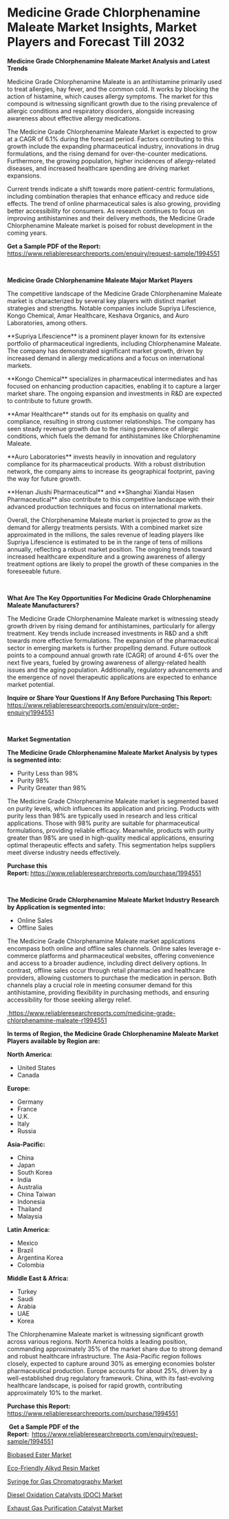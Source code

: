 <p><h1>Medicine Grade Chlorphenamine Maleate Market Insights, Market Players and Forecast Till 2032</h1></p><p><strong>Medicine Grade Chlorphenamine Maleate Market Analysis and Latest Trends</strong></p>
<p><p>Medicine Grade Chlorphenamine Maleate is an antihistamine primarily used to treat allergies, hay fever, and the common cold. It works by blocking the action of histamine, which causes allergy symptoms. The market for this compound is witnessing significant growth due to the rising prevalence of allergic conditions and respiratory disorders, alongside increasing awareness about effective allergy medications.</p><p>The Medicine Grade Chlorphenamine Maleate Market is expected to grow at a CAGR of 6.1% during the forecast period. Factors contributing to this growth include the expanding pharmaceutical industry, innovations in drug formulations, and the rising demand for over-the-counter medications. Furthermore, the growing population, higher incidences of allergy-related diseases, and increased healthcare spending are driving market expansions. </p><p>Current trends indicate a shift towards more patient-centric formulations, including combination therapies that enhance efficacy and reduce side effects. The trend of online pharmaceutical sales is also growing, providing better accessibility for consumers. As research continues to focus on improving antihistamines and their delivery methods, the Medicine Grade Chlorphenamine Maleate market is poised for robust development in the coming years.</p></p>
<p><strong>Get a Sample PDF of the Report:&nbsp;</strong> <a href="https://www.reliableresearchreports.com/enquiry/request-sample/1994551?utm_campaign=121&utm_medium=2&utm_source=Github&utm_content=ia&utm_term=05022025&utm_id=medicine-grade-chlorphenamine-maleate">https://www.reliableresearchreports.com/enquiry/request-sample/1994551</a></p>
<p>&nbsp;</p>
<p><strong>Medicine Grade Chlorphenamine Maleate Major Market Players</strong></p>
<p><p>The competitive landscape of the Medicine Grade Chlorphenamine Maleate market is characterized by several key players with distinct market strategies and strengths. Notable companies include Supriya Lifescience, Kongo Chemical, Amar Healthcare, Keshava Organics, and Auro Laboratories, among others.</p><p>**Supriya Lifescience** is a prominent player known for its extensive portfolio of pharmaceutical ingredients, including Chlorphenamine Maleate. The company has demonstrated significant market growth, driven by increased demand in allergy medications and a focus on international markets. </p><p>**Kongo Chemical** specializes in pharmaceutical intermediates and has focused on enhancing production capacities, enabling it to capture a larger market share. The ongoing expansion and investments in R&D are expected to contribute to future growth.</p><p>**Amar Healthcare** stands out for its emphasis on quality and compliance, resulting in strong customer relationships. The company has seen steady revenue growth due to the rising prevalence of allergic conditions, which fuels the demand for antihistamines like Chlorphenamine Maleate.</p><p>**Auro Laboratories** invests heavily in innovation and regulatory compliance for its pharmaceutical products. With a robust distribution network, the company aims to increase its geographical footprint, paving the way for future growth.</p><p>**Henan Jiushi Pharmaceutical** and **Shanghai Xiandai Hasen Pharmaceutical** also contribute to this competitive landscape with their advanced production techniques and focus on international markets. </p><p>Overall, the Chlorphenamine Maleate market is projected to grow as the demand for allergy treatments persists. With a combined market size approximated in the millions, the sales revenue of leading players like Supriya Lifescience is estimated to be in the range of tens of millions annually, reflecting a robust market position. The ongoing trends toward increased healthcare expenditure and a growing awareness of allergy treatment options are likely to propel the growth of these companies in the foreseeable future.</p></p>
<p>&nbsp;</p>
<p><strong>What Are The Key Opportunities For Medicine Grade Chlorphenamine Maleate Manufacturers?</strong></p>
<p><p>The Medicine Grade Chlorphenamine Maleate market is witnessing steady growth driven by rising demand for antihistamines, particularly for allergy treatment. Key trends include increased investments in R&D and a shift towards more effective formulations. The expansion of the pharmaceutical sector in emerging markets is further propelling demand. Future outlook points to a compound annual growth rate (CAGR) of around 4-6% over the next five years, fueled by growing awareness of allergy-related health issues and the aging population. Additionally, regulatory advancements and the emergence of novel therapeutic applications are expected to enhance market potential.</p></p>
<p><strong>Inquire or Share Your Questions If Any Before Purchasing This Report:</strong> <a href="https://www.reliableresearchreports.com/enquiry/pre-order-enquiry/1994551?utm_campaign=121&utm_medium=2&utm_source=Github&utm_content=ia&utm_term=05022025&utm_id=medicine-grade-chlorphenamine-maleate">https://www.reliableresearchreports.com/enquiry/pre-order-enquiry/1994551</a></p>
<p>&nbsp;</p>
<p><strong>Market Segmentation</strong></p>
<p><strong>The Medicine Grade Chlorphenamine Maleate Market Analysis by types is segmented into:</strong></p>
<p><ul><li>Purity Less than 98%</li><li>Purity 98%</li><li>Purity Greater than 98%</li></ul></p>
<p><p>The Medicine Grade Chlorphenamine Maleate market is segmented based on purity levels, which influences its application and pricing. Products with purity less than 98% are typically used in research and less critical applications. Those with 98% purity are suitable for pharmaceutical formulations, providing reliable efficacy. Meanwhile, products with purity greater than 98% are used in high-quality medical applications, ensuring optimal therapeutic effects and safety. This segmentation helps suppliers meet diverse industry needs effectively.</p></p>
<p><strong>Purchase this Report:&nbsp;</strong><a href="https://www.reliableresearchreports.com/purchase/1994551?utm_campaign=121&utm_medium=2&utm_source=Github&utm_content=ia&utm_term=05022025&utm_id=medicine-grade-chlorphenamine-maleate">https://www.reliableresearchreports.com/purchase/1994551</a></p>
<p>&nbsp;</p>
<p><strong>The Medicine Grade Chlorphenamine Maleate Market Industry Research by Application is segmented into:</strong></p>
<p><ul><li>Online Sales</li><li>Offline Sales</li></ul></p>
<p><p>The Medicine Grade Chlorphenamine Maleate market applications encompass both online and offline sales channels. Online sales leverage e-commerce platforms and pharmaceutical websites, offering convenience and access to a broader audience, including direct delivery options. In contrast, offline sales occur through retail pharmacies and healthcare providers, allowing customers to purchase the medication in person. Both channels play a crucial role in meeting consumer demand for this antihistamine, providing flexibility in purchasing methods, and ensuring accessibility for those seeking allergy relief.</p></p>
<p><a href="https://www.reliableresearchreports.com/medicine-grade-chlorphenamine-maleate-r1994551?utm_campaign=121&utm_medium=2&utm_source=Github&utm_content=ia&utm_term=05022025&utm_id=medicine-grade-chlorphenamine-maleate">&nbsp;https://www.reliableresearchreports.com/medicine-grade-chlorphenamine-maleate-r1994551</a></p>
<p><strong>In terms of Region, the Medicine Grade Chlorphenamine Maleate Market Players available by Region are:</strong></p>
<p>
    <p> <strong> North America: </strong>
        <ul>
            <li>United States</li>
            <li>Canada</li>
        </ul>
        </p> 
    <p> <strong> Europe: </strong>
        <ul>
            <li>Germany</li>
            <li>France</li>
            <li>U.K.</li>
            <li>Italy</li>
            <li>Russia</li>
        </ul>
        </p> 
    <p> <strong> Asia-Pacific: </strong>
        <ul>
            <li>China</li>
            <li>Japan</li>
            <li>South Korea</li>
            <li>India</li>
            <li>Australia</li>
            <li>China Taiwan</li>
            <li>Indonesia</li>
            <li>Thailand</li>
            <li>Malaysia</li>
        </ul>
        </p> 
    <p> <strong> Latin America: </strong>
        <ul>
            <li>Mexico</li>
            <li>Brazil</li>
            <li>Argentina Korea</li>
            <li>Colombia</li>
        </ul>
        </p> 
    <p> <strong> Middle East & Africa: </strong>
        <ul>
            <li>Turkey</li>
            <li>Saudi</li>
            <li>Arabia</li>
            <li>UAE</li>
            <li>Korea</li>
        </ul>
    </p>
    </p>
<p><p>The Chlorphenamine Maleate market is witnessing significant growth across various regions. North America holds a leading position, commanding approximately 35% of the market share due to strong demand and robust healthcare infrastructure. The Asia-Pacific region follows closely, expected to capture around 30% as emerging economies bolster pharmaceutical production. Europe accounts for about 25%, driven by a well-established drug regulatory framework. China, with its fast-evolving healthcare landscape, is poised for rapid growth, contributing approximately 10% to the market.</p></p>
<p><strong>Purchase this Report: </strong><a href="https://www.reliableresearchreports.com/purchase/1994551?utm_campaign=121&utm_medium=2&utm_source=Github&utm_content=ia&utm_term=05022025&utm_id=medicine-grade-chlorphenamine-maleate">https://www.reliableresearchreports.com/purchase/1994551</a></p>
<p>&nbsp;<strong>Get a Sample PDF of the Report:&nbsp;&nbsp;</strong><a href="https://www.reliableresearchreports.com/enquiry/request-sample/1994551?utm_campaign=121&utm_medium=2&utm_source=Github&utm_content=ia&utm_term=05022025&utm_id=medicine-grade-chlorphenamine-maleate">https://www.reliableresearchreports.com/enquiry/request-sample/1994551</a></p>
<p><strong></strong></p>
<p><p><a href="https://github.com/vjorelaclliv/Market-Research-Report-List-1/blob/main/biobased-ester-market.md?utm_campaign=121&utm_medium=2&utm_source=Github&utm_content=ia&utm_term=05022025&utm_id=medicine-grade-chlorphenamine-maleate">Biobased Ester Market</a></p><p><a href="https://github.com/philaphindo/Market-Research-Report-List-1/blob/main/eco-friendly-alkyd-resin-market.md?utm_campaign=121&utm_medium=2&utm_source=Github&utm_content=ia&utm_term=05022025&utm_id=medicine-grade-chlorphenamine-maleate">Eco-Friendly Alkyd Resin Market</a></p><p><a href="https://github.com/techerghalim/Market-Research-Report-List-1/blob/main/syringe-for-gas-chromatography-market.md?utm_campaign=121&utm_medium=2&utm_source=Github&utm_content=ia&utm_term=05022025&utm_id=medicine-grade-chlorphenamine-maleate">Syringe for Gas Chromatography Market</a></p><p><a href="https://github.com/janraimondo83/Market-Research-Report-List-1/blob/main/diesel-oxidation-catalysts-doc-market.md?utm_campaign=121&utm_medium=2&utm_source=Github&utm_content=ia&utm_term=05022025&utm_id=medicine-grade-chlorphenamine-maleate">Diesel Oxidation Catalysts (DOC) Market</a></p><p><a href="https://github.com/aiexisaliwan/Market-Research-Report-List-1/blob/main/exhaust-gas-purification-catalyst-market.md?utm_campaign=121&utm_medium=2&utm_source=Github&utm_content=ia&utm_term=05022025&utm_id=medicine-grade-chlorphenamine-maleate">Exhaust Gas Purification Catalyst Market</a></p></p>